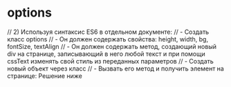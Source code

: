 # options
// 2) Используя синтаксис ES6 в отдельном документе:
	// - Создать класс options
	// - Он должен содержать свойства: height, width, bg, fontSize, textAlign
	// - Он должен содержать метод, создающий новый div на странице, записывающий в него любой текст и при помощи cssText изменять свой стиль из переданных параметров
	// - Создать новый объект через класс
	// - Вызвать его метод и получить элемент на странице: Решение ниже

